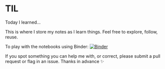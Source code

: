 # TIL
Today I learned...

This is where I store my notes as I learn things. Feel free to explore, follow, reuse.

To play with the notebooks using Binder:
[![Binder](https://mybinder.org/badge.svg)](https://mybinder.org/v2/gh/npscience/TIL/master)

If you spot something you can help me with, or correct, please submit a pull request or flag in an issue. Thanks in advance :sparkles:
